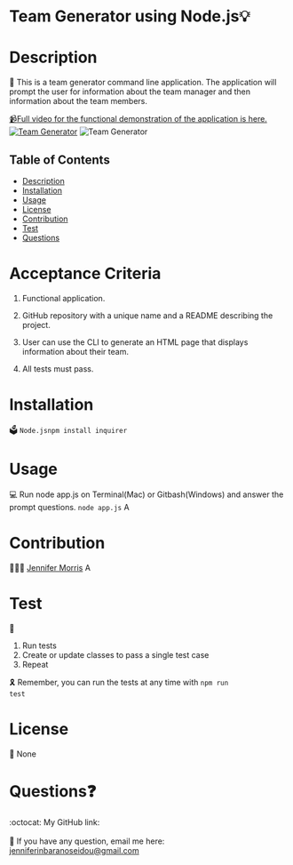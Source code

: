 
# Team Generator using Node.js💡
  
  
  
  # Description
  📝 This is a team generator command line application. The application will prompt the user for information about the team manager and then information about the team members.

<a href="https://youtu.be/KDYLwKzrlbc" rel="nofollow"><g-emoji class="g-emoji" alias="video_camera" fallback-src="https://github.githubassets.com/images/icons/emoji/unicode/1f4f9.png">📹</g-emoji>Full video for the functional demonstration of the application is here.</a>
    <a target="_blank" rel="noopener noreferrer" href="/jmorris107/Template-Engine---Employee-Summary.github.io/blob/main/src/team.generator.gif"><img src="/jmorris107/Template-Engine---Employee-Summary.github.io/raw/main/src/team.generator.gif" alt="Team Generator" style="max-width:100%;"></a>
    <img src="/jmorris107/Template-Engine---Employee-Summary.github.io/raw/main/src/team.generator.gif" alt="Team Generator" style="max-width:100%;"></a>

  ## Table of Contents
  - [Description](#description)
  - [Installation](#installation)
  - [Usage](#usage)
  - [License](#license)
  - [Contribution](#contribution)
  - [Test](#test)
  - [Questions](#questions)

 # Acceptance Criteria
1. Functional application.
2. GitHub repository with a unique name and a README describing the project.
3. User can use the CLI to generate an HTML page that displays information about      their team.

4. All tests must pass.


  # Installation
  🗳 <code>Node.js</code><code>npm install inquirer</code>
  # Usage
  💻 Run node app.js on Terminal(Mac) or Gitbash(Windows) and answer the prompt questions. <code>node app.js</code>
  A
  # Contribution
  👩🏻‍💻 <a href="https://github.com/jmorris107">Jennifer Morris</a>
  A
  # Test
  🧩
1. Run tests
2. Create or update classes to pass a single test case
3. Repeat

🎗 Remember, you can run the tests at any time with <code>npm run test</code>
  
  # License
  🚀
  None

  # Questions❓
  :octocat: My GitHub link: [](https://github.com/)<br />
  <br />
   📩 If you have any question, email me here: jenniferinbaranoseidou@gmail.com<br /><br />
